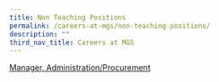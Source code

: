 ```yaml
---
title: Non Teaching Positions
permalink: /careers-at-mgs/non-teaching-positions/
description: ""
third_nav_title: Careers at MGS
---
```

[Manager, Administration/Procurement](https://www.jobstreet.com.sg/en/job/manager-administration-procurement-10721901?jobId=jobstreet-sg-job-10721901&sectionRank=1&token=0~38fcacee-589d-4df7-ae82-dc075b124187&fr=SRP%20View%20In%20New%20Tab)